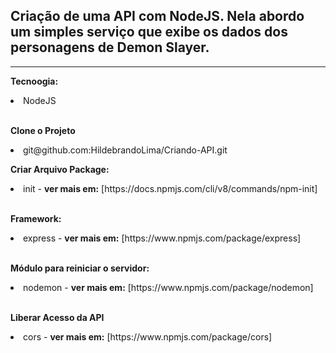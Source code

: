## Criação de uma API com NodeJS. Nela abordo um simples serviço que exibe os dados dos personagens de Demon Slayer.

<hr />

<b>Tecnoogia:</b>
<li>NodeJS</li>

<br />

<b>Clone o Projeto</b>
<li>git@github.com:HildebrandoLima/Criando-API.git</li>

<b>Criar Arquivo Package:</b>

<li>init - <b>ver mais em:</b> [https://docs.npmjs.com/cli/v8/commands/npm-init]</li>

<br />

<b>Framework:</b>

<li>express - <b>ver mais em:</b> [https://www.npmjs.com/package/express]</li>

<br />

<b>Módulo para reiniciar o servidor:</b>

<li>nodemon - <b>ver mais em:</b> [https://www.npmjs.com/package/nodemon]</li>

<br />

<b>Liberar Acesso da API</b>

<li>cors - <b>ver mais em:</b> [https://www.npmjs.com/package/cors]</li>
